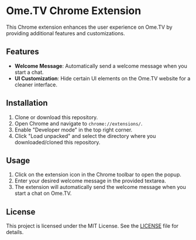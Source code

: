 # Ome.TV Chrome Extension

This Chrome extension enhances the user experience on Ome.TV by providing additional features and customizations.

## Features

- **Welcome Message**: Automatically send a welcome message when you start a chat.
- **UI Customization**: Hide certain UI elements on the Ome.TV website for a cleaner interface.

## Installation

1. Clone or download this repository.
2. Open Chrome and navigate to `chrome://extensions/`.
3. Enable "Developer mode" in the top right corner.
4. Click "Load unpacked" and select the directory where you downloaded/cloned this repository.

## Usage

1. Click on the extension icon in the Chrome toolbar to open the popup.
2. Enter your desired welcome message in the provided textarea.
3. The extension will automatically send the welcome message when you start a chat on Ome.TV.

## License

This project is licensed under the MIT License. See the [LICENSE](LICENSE) file for details.